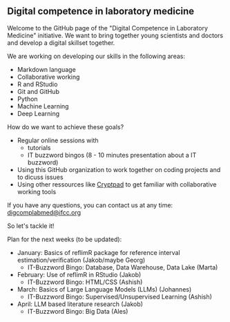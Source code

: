## Digital competence in laboratory medicine

Welcome to the GitHub page of the "Digital Competence in Laboratory Medicine" initiative. We want to bring together young scientists and doctors and develop a digital skillset together.

We are working on developing our skills in the following areas:
- Markdown language
- Collaborative working
- R and RStudio
- Git and GitHub
- Python
- Machine Learning
- Deep Learning

How do we want to achieve these goals?
- Regular online sessions with
  - tutorials
  - IT buzzword bingos (8 - 10 minutes presentation about a IT buzzword)
- Using this GitHub organization to work together on coding projects and to dicuss issues
- Using other ressources like [Cryptpad](https://cryptpad.fr/) to get familiar with collaborative working tools

If you have any questions, you can contact us at any time: digcomplabmed@ifcc.org

So let's tackle it!

Plan for the next weeks (to be updated):
- January: Basics of reflimR package for reference interval estimation/verification (Jakob/maybe Georg)
  - IT-Buzzword Bingo: Database, Data Warehouse, Data Lake (Marta)
- February: Use of reflimR in RStudio (Jakob)
  - IT-Buzzword Bingo: HTML/CSS (Ashish)
- March: Basics of Large Language Models (LLMs) (Johannes)
  - IT-Buzzword Bingo: Supervised/Unsupervised Learning (Ashish)
- April: LLM based literature research (Jakob)
  - IT-Buzzword Bingo: Big Data (Ales)
